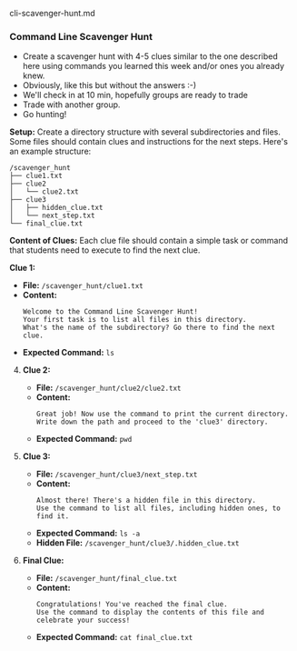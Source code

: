 cli-scavenger-hunt.md



### Command Line Scavenger Hunt

- Create a scavenger hunt with 4-5 clues similar to the one described here using commands you learned this week and/or ones you already knew.
- Obviously, like this but without the answers :-)
- We'll check in at 10 min, hopefully groups are ready to trade
- Trade with another group.
- Go hunting!


**Setup:**
Create a directory structure with several subdirectories and files. Some files should contain clues and instructions for the next steps. Here's an example structure:

```
/scavenger_hunt
├── clue1.txt
├── clue2
│   └── clue2.txt
├── clue3
│   ├── hidden_clue.txt
│   └── next_step.txt
└── final_clue.txt
```

**Content of Clues:**
Each clue file should contain a simple task or command that students need to execute to find the next clue. 

**Clue 1:**
   - **File:** `/scavenger_hunt/clue1.txt`
   - **Content:**
     ```
     Welcome to the Command Line Scavenger Hunt!
     Your first task is to list all files in this directory.
     What's the name of the subdirectory? Go there to find the next clue.
     ```
   - **Expected Command:** `ls`

4. **Clue 2:**
   - **File:** `/scavenger_hunt/clue2/clue2.txt`
   - **Content:**
     ```
     Great job! Now use the command to print the current directory.
     Write down the path and proceed to the 'clue3' directory.
     ```
   - **Expected Command:** `pwd`

5. **Clue 3:**
   - **File:** `/scavenger_hunt/clue3/next_step.txt`
   - **Content:**
     ```
     Almost there! There's a hidden file in this directory.
     Use the command to list all files, including hidden ones, to find it.
     ```
   - **Expected Command:** `ls -a`
   - **Hidden File:** `/scavenger_hunt/clue3/.hidden_clue.txt`

6. **Final Clue:**
   - **File:** `/scavenger_hunt/final_clue.txt`
   - **Content:**
     ```
     Congratulations! You've reached the final clue.
     Use the command to display the contents of this file and celebrate your success!
     ```
   - **Expected Command:** `cat final_clue.txt`

